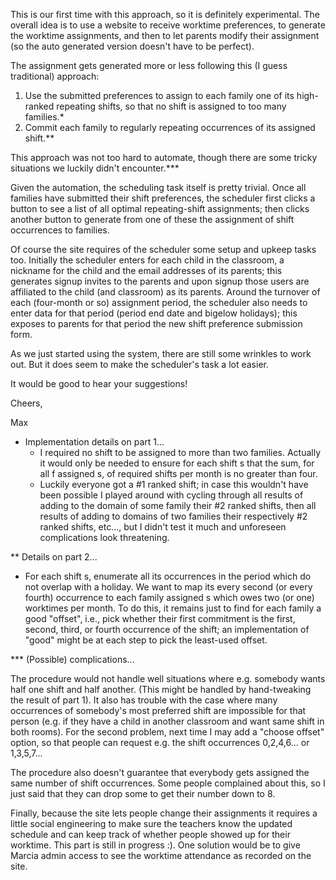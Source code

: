 This is our first time with this approach, so it is definitely experimental.  The overall idea is to use a website to receive worktime preferences, to generate the worktime assignments, and then to let parents modify their assignment (so the auto generated version doesn't have to be perfect).

The assignment gets generated more or less following this (I guess traditional) approach:

1. Use the submitted preferences to assign to each family one of its high-ranked repeating shifts, so that no shift is assigned to too many families.*
2. Commit each family to regularly repeating occurrences of its assigned shift.**

This approach was not too hard to automate, though there are some tricky situations we luckily didn't encounter.***

Given the automation, the scheduling task itself is pretty trivial.  Once all families have submitted their shift preferences, the scheduler first clicks a button to see a list of all optimal repeating-shift assignments; then clicks another button to generate from one of these the assignment of shift occurrences to families.

Of course the site requires of the scheduler some setup and upkeep tasks too.  Initially the scheduler enters for each child in the classroom, a nickname for the child and the email addresses of its parents; this generates signup invites to the parents and upon signup those users are affiliated to the child (and classroom) as its parents.  Around the turnover of each (four-month or so) assignment period, the scheduler also needs to enter data for that period (period end date and bigelow holidays); this exposes to parents for that period the new shift preference submission form.

As we just started using the system, there are still some wrinkles to work out.  But it does seem to make the scheduler's task a lot easier.

It would be good to hear your suggestions!

Cheers, 

Max

* Implementation details on part 1...
   - I required no shift to be assigned to more than two families.  Actually it would only be needed to ensure for each shift s that the sum, for all f assigned s, of required shifts per month is no greater than four.
   - Luckily everyone got a #1 ranked shift; in case this wouldn't have been possible I played around with cycling through all results of adding to the domain of some family their #2 ranked shifts, then all results of adding to domains of two families their respectively #2 ranked shifts, etc..., but I didn't test it much and unforeseen complications look threatening.
 
** Details on part 2...
   - For each shift s, enumerate all its occurrences in the period which do not overlap with a holiday.  We want to map its every second (or every fourth) occurrence to each family assigned s which owes two (or one) worktimes per month.  To do this, it remains just to find for each family a good "offset", i.e., pick whether their first commitment is the first, second, third, or fourth occurrence of the shift; an implementation of "good" might be at each step to pick the least-used offset.

*** (Possible) complications...

The procedure would not handle well situations where e.g. somebody wants half one shift and half another.  (This might be handled by hand-tweaking the result of part 1).  It also has trouble with the case where many occurrences of somebody's most preferred shift are impossible for that person (e.g. if they have a child in another classroom and want same shift in both rooms).  For the second problem, next time I may add a "choose offset" option, so that people can request e.g. the shift occurrences 0,2,4,6... or 1,3,5,7...

The procedure also doesn't guarantee that everybody gets assigned the same number of shift occurrences.  Some people complained about this, so I just said that they can drop some to get their number down to 8.

Finally, because the site lets people change their assignments it requires a little social engineering to make sure the teachers know the updated schedule and can keep track of whether people showed up for their worktime.  This part is still in progress :).  One solution would be to give Marcia admin access to see the worktime attendance as recorded on the site.
